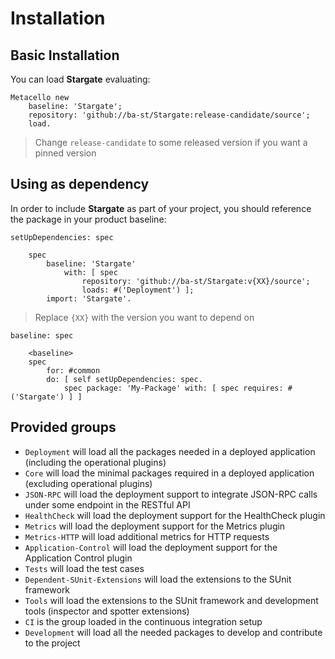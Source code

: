 # Installation

## Basic Installation

You can load **Stargate** evaluating:
```smalltalk
Metacello new
	baseline: 'Stargate';
	repository: 'github://ba-st/Stargate:release-candidate/source';
	load.
```
>  Change `release-candidate` to some released version if you want a pinned version

## Using as dependency

In order to include **Stargate** as part of your project, you should reference the package in your product baseline:

```smalltalk
setUpDependencies: spec

	spec
		baseline: 'Stargate'
			with: [ spec
				repository: 'github://ba-st/Stargate:v{XX}/source';
				loads: #('Deployment') ];
		import: 'Stargate'.
```
> Replace `{XX}` with the version you want to depend on

```smalltalk
baseline: spec

	<baseline>
	spec
		for: #common
		do: [ self setUpDependencies: spec.
			spec package: 'My-Package' with: [ spec requires: #('Stargate') ] ]
```

## Provided groups

- `Deployment` will load all the packages needed in a deployed application (including the operational plugins)
- `Core` will load the minimal packages required in a deployed application (excluding operational plugins)
- `JSON-RPC` will load the deployment support to integrate JSON-RPC calls under some endpoint in the RESTful API
- `HealthCheck` will load the deployment support for the HealthCheck plugin
- `Metrics` will load the deployment support for the Metrics plugin
- `Metrics-HTTP` will load additional metrics for HTTP requests
- `Application-Control` will load the deployment support for the Application Control plugin
- `Tests` will load the test cases
- `Dependent-SUnit-Extensions` will load the extensions to the SUnit framework
- `Tools` will load the extensions to the SUnit framework and development tools (inspector and spotter extensions)
- `CI` is the group loaded in the continuous integration setup
- `Development` will load all the needed packages to develop and contribute to the project
